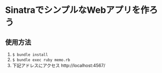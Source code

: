 # SinatraでシンプルなWebアプリを作ろう

## 使用方法
1. `$ bundle install`
1. `$ bundle exec ruby memo.rb`
1. 下記アドレスにアクセス
http://localhost:4567/
